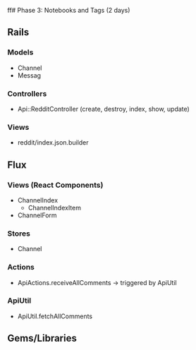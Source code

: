 ff# Phase 3: Notebooks and Tags (2 days)

## Rails
### Models
* Channel
* Messag

### Controllers
* Api::RedditController (create, destroy, index, show, update)

### Views
* reddit/index.json.builder

## Flux
### Views (React Components)
* ChannelIndex
  - ChannelIndexItem
* ChannelForm

### Stores
* Channel

### Actions
* ApiActions.receiveAllComments -> triggered by ApiUtil

### ApiUtil
* ApiUtil.fetchAllComments

## Gems/Libraries
